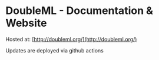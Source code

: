 # DoubleML - Documentation & Website

Hosted at: [http://doubleml.org/](http://doubleml.org/)

Updates are deployed via github actions
